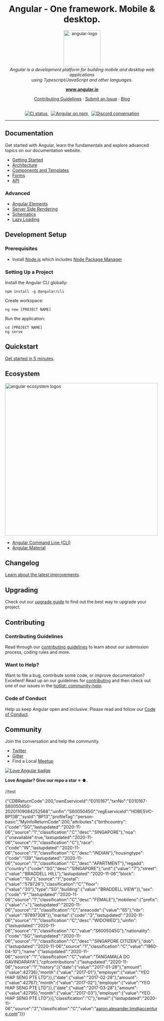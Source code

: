 <h1 align="center">Angular - One framework. Mobile & desktop.</h1>

<p align="center">
  <img src="aio/src/assets/images/logos/angular/angular.png" alt="angular-logo" width="120px" height="120px"/>
  <br>
  <i>Angular is a development platform for building mobile and desktop web applications
    <br> using Typescript/JavaScript and other languages.</i>
  <br>
</p>

<p align="center">
  <a href="https://www.angular.io"><strong>www.angular.io</strong></a>
  <br>
</p>

<p align="center">
  <a href="CONTRIBUTING.md">Contributing Guidelines</a>
  ·
  <a href="https://github.com/angular/angular/issues">Submit an Issue</a>
  ·
  <a href="https://blog.angular.io/">Blog</a>
  <br>
  <br>
</p>

<p align="center">
  <a href="https://circleci.com/gh/angular/workflows/angular/tree/master">
    <img src="https://img.shields.io/circleci/build/github/angular/angular/master.svg?logo=circleci&logoColor=fff&label=CircleCI" alt="CI status" />
  </a>&nbsp;
  <a href="https://www.npmjs.com/@angular/core">
    <img src="https://img.shields.io/npm/v/@angular/core.svg?logo=npm&logoColor=fff&label=NPM+package&color=limegreen" alt="Angular on npm" />
  </a>&nbsp;
  <a href="https://discord.gg/angular">
    <img src="https://img.shields.io/discord/463752820026376202.svg?logo=discord&logoColor=fff&label=Discord&color=7389d8" alt="Discord conversation" />
  </a>
</p>

<hr>

## Documentation

Get started with Angular, learn the fundamentals and explore advanced topics on our documentation website.

- [Getting Started][quickstart]
- [Architecture][architecture]
- [Components and Templates][componentstemplates]
- [Forms][forms]
- [API][api]

### Advanced

- [Angular Elements][angularelements]
- [Server Side Rendering][ssr]
- [Schematics][schematics]
- [Lazy Loading][lazyloading]

## Development Setup

### Prerequisites

- Install [Node.js] which includes [Node Package Manager][npm]

### Setting Up a Project

Install the Angular CLI globally:

```
npm install -g @angular/cli
```

Create workspace:

```
ng new [PROJECT NAME]
```

Run the application:

```
cd [PROJECT NAME]
ng serve
```

## Quickstart

[Get started in 5 minutes][quickstart].

## Ecosystem

<p>
  <img src="/docs/images/angular-ecosystem-logos.png" alt="angular ecosystem logos" width="500px" height="auto">
</p>

- [Angular Command Line (CLI)][cli]
- [Angular Material][angularmaterial]

## Changelog

[Learn about the latest improvements][changelog].

## Upgrading

Check out our [upgrade guide](https://update.angular.io/) to find out the best way to upgrade your project.

## Contributing

### Contributing Guidelines

Read through our [contributing guidelines][contributing] to learn about our submission process, coding rules and more.

### Want to Help?

Want to file a bug, contribute some code, or improve documentation? Excellent! Read up on our guidelines for [contributing][contributing] and then check out one of our issues in the [hotlist: community-help](https://github.com/angular/angular/labels/hotlist%3A%20community-help).

### Code of Conduct

Help us keep Angular open and inclusive. Please read and follow our [Code of Conduct][codeofconduct].

## Community

Join the conversation and help the community.

- [Twitter][twitter]
- [Gitter][gitter]
- Find a Local [Meetup][meetup]

[![Love Angular badge](https://img.shields.io/badge/angular-love-blue?logo=angular&angular=love)](https://www.github.com/angular/angular)

**Love Angular? Give our repo a star :star: :arrow_up:.**

[contributing]: CONTRIBUTING.md
[quickstart]: https://angular.io/start
[changelog]: CHANGELOG.md
[ng]: https://angular.io
[documentation]: https://angular.io/docs
[angularmaterial]: https://material.angular.io/
[cli]: https://cli.angular.io/
[architecture]: https://angular.io/guide/architecture
[componentstemplates]: https://angular.io/guide/displaying-data
[forms]: https://angular.io/guide/forms-overview
[api]: https://angular.io/api
[angularelements]: https://angular.io/guide/elements
[ssr]: https://angular.io/guide/universal
[schematics]: https://angular.io/guide/schematics
[lazyloading]: https://angular.io/guide/lazy-loading-ngmodules
[node.js]: https://nodejs.org/
[npm]: https://www.npmjs.com/get-npm
[codeofconduct]: CODE_OF_CONDUCT.md
[twitter]: https://www.twitter.com/angular
[gitter]: https://gitter.im/angular/angular
[meetup]: https://www.meetup.com/find/?keywords=angular"
//test

{"CDBReturnCode":200,"ownEserviceId":"E010167","txnNo":"E010167-S6005045G-20201109084252568","uinfin":"S6005045G","regEserviceId":"HDBESVC-BP13B","sysId":"BP13","profileTag":"person-basic","MyInfoReturnCode":200,"attributes":{"birthcountry":{"code":"SG","lastupdated":"2020-11-06","source":"1","classification":"C","desc":"SINGAPORE"},"noa":{"unavailable":true,"lastupdated":"2020-11-06","source":"1","classification":"C"},"race":{"code":"IN","lastupdated":"2020-11-06","source":"1","classification":"C","desc":"INDIAN"},"housingtype":{"code":"139","lastupdated":"2020-11-06","source":"1","classification":"C","desc":"APARTMENT"},"regadd":{"country":{"code":"SG","desc":"SINGAPORE"},"unit":{"value":"7"},"street":{"value":"BRADDELL HILL"},"lastupdated":"2020-11-06","block":{"value":"10J"},"source":"1","postal":{"value":"579728"},"classification":"C","floor":{"value":"20"},"type":"SG","building":{"value":"BRADDELL VIEW"}},"sex":{"code":"F","lastupdated":"2020-11-06","source":"1","classification":"C","desc":"FEMALE"},"mobileno":{"prefix":{"value":"+"},"lastupdated":"2020-11-06","source":"2","classification":"C","areacode":{"value":"65"},"nbr":{"value":"97897308"}},"marital":{"code":"3","lastupdated":"2020-11-06","source":"1","classification":"C","desc":"WIDOWED"},"uinfin":{"lastupdated":"2020-11-06","source":"1","classification":"C","value":"S6005045G"},"nationality":{"code":"SG","lastupdated":"2020-11-06","source":"1","classification":"C","desc":"SINGAPORE CITIZEN"},"dob":{"lastupdated":"2020-11-06","source":"1","classification":"C","value":"1960-04-10"},"name":{"lastupdated":"2020-11-06","source":"1","classification":"C","value":"TANGAMALA DO GAVINDARAYA"},"cpfcontributions":{"lastupdated":"2020-11-06","source":"1","history":[{"date":{"value":"2017-01-28"},"amount":{"value":42736},"month":{"value":"2017-01"},"employer":{"value":"YEO HIAP SENG PTE LTD"}},{"date":{"value":"2017-02-28"},"amount":{"value":42767},"month":{"value":"2017-02"},"employer":{"value":"YEO HIAP SENG PTE LTD"}},{"date":{"value":"2017-03-28"},"amount":{"value":42795},"month":{"value":"2017-03"},"employer":{"value":"YEO HIAP SENG PTE LTD"}}],"classification":"C"},"email":{"lastupdated":"2020-11-06","source":"2","classification":"C","value":"aaron.alexander.lim@accenture.com"}}}
